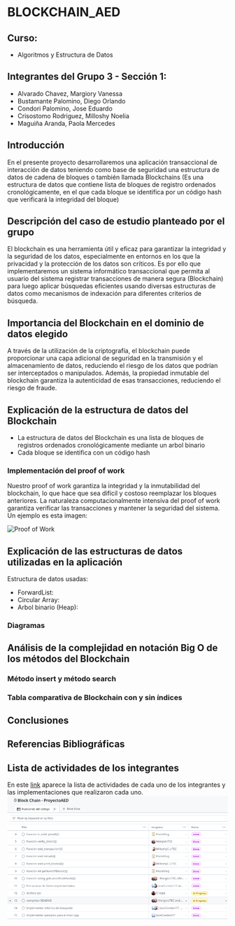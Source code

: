 # BLOCKCHAIN_AED
## Curso:
- Algoritmos y Estructura de Datos
## Integrantes del Grupo 3 - Sección 1:
- Alvarado Chavez, Margiory Vanessa
- Bustamante Palomino, Diego Orlando
- Condori Palomino, Jose Eduardo
- Crisostomo Rodriguez, Milloshy Noelia
- Maguiña Aranda, Paola Mercedes

## Introducción
En el presente proyecto desarrollaremos una aplicación transaccional de interacción de datos teniendo como base de seguridad una estructura de datos de cadena de bloques o también llamada Blockchains (Es una estructura de datos que contiene lista de bloques de registro ordenados cronológicamente, en el que cada bloque se identifica por un código hash que verificará la integridad del bloque)
## Descripción del caso de estudio planteado por el grupo
El blockchain es una herramienta útil y eficaz para garantizar la integridad y la seguridad de los datos, especialmente en entornos en los que la privacidad y la protección de los datos son críticos. Es por ello que implementaremos un sistema informático transaccional que permita al usuario del sistema registrar transacciones de manera segura (Blockchain) para luego aplicar búsquedas eficientes usando diversas estructuras de datos como mecanismos de indexación para diferentes criterios de búsqueda. 
## Importancia del Blockchain en el dominio de datos elegido
A través de la utilización de la criptografía, el blockchain puede proporcionar una capa adicional de seguridad en la transmisión y el almacenamiento de datos, reduciendo el riesgo de los datos que podrían ser interceptados o manipulados. Además, la propiedad inmutable del blockchain garantiza la autenticidad de esas transacciones, reduciendo el riesgo de fraude.
## Explicación de la estructura de datos del Blockchain
- La estructura de datos del Blockchain es una lista de bloques de registros ordenados cronológicamente mediante un arbol binario
- Cada bloque se identifica con un código hash

### Implementación del proof of work
Nuestro proof of work garantiza la integridad y la inmutabilidad del blockchain, lo que hace que sea difícil y costoso reemplazar los bloques anteriores. La naturaleza computacionalmente intensiva del proof of work garantiza verificar las transacciones y mantener la seguridad del sistema. Un ejemplo es esta imagen:

![Proof of Work](https://miro.medium.com/v2/resize:fit:1204/1*AqgfTthyFsFAxHhXxa7NEg.png)
    
## Explicación de las estructuras de datos utilizadas en la aplicación 
Estructura de datos usadas:
- ForwardList: 
- Circular Array: 
- Arbol binario (Heap):
### Diagramas
## Análisis de la complejidad en notación Big O de los métodos del Blockchain
### Método insert y  método search
### Tabla comparativa de Blockchain con y sin índices
## Conclusiones
## Referencias Bibliográficas
## Lista de actividades de los integrantes

En este [link](https://github.com/users/MargioUTEC/projects/2/views/1) aparece la lista de actividades de cada uno de los integrantes y las implementaciones que realizaron cada uno.
![Lista de actividades](https://github.com/JoseCondori17/BLOCKCHAIN_AED/blob/main/Lista%20de%20actividades.png)

